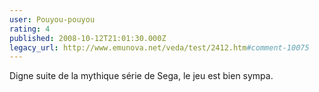 ```yaml
---
user: Pouyou-pouyou
rating: 4
published: 2008-10-12T21:01:30.000Z
legacy_url: http://www.emunova.net/veda/test/2412.htm#comment-10075
---
```

Digne suite de la mythique série de Sega, le jeu est bien sympa.